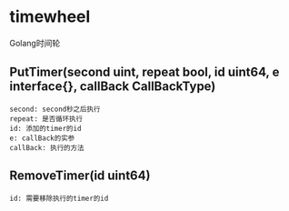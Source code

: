 # timewheel
Golang时间轮

## PutTimer(second uint, repeat bool, id uint64, e interface{}, callBack CallBackType)

```Golang
second: second秒之后执行
repeat: 是否循环执行
id: 添加的timer的id
e: callBack的实参
callBack: 执行的方法
```

## RemoveTimer(id uint64)

```Golang
id: 需要移除执行的timer的id
```
